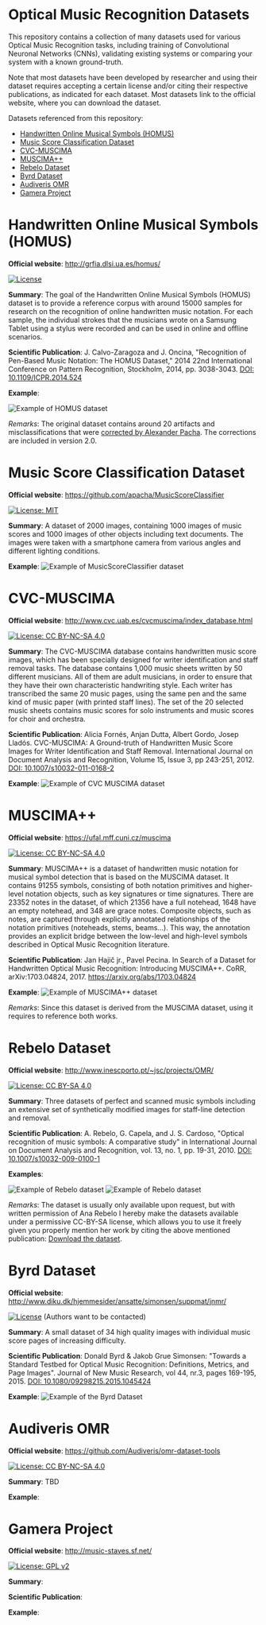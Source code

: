 # Optical Music Recognition Datasets

This repository contains a collection of many datasets used for various Optical Music Recognition tasks, including training of Convolutional Neuronal Networks (CNNs), validating existing systems or comparing your system with a known ground-truth.

Note that most datasets have been developed by researcher and using their dataset requires accepting a certain license and/or citing their respective publications, as indicated for each dataset. Most datasets link to the official website, where you can download the dataset.

Datasets referenced from this repository:

* [Handwritten Online Musical Symbols (HOMUS)](#handwritten-online-musical-symbols-homus)
* [Music Score Classification Dataset](#music-score-classification-dataset)
* [CVC-MUSCIMA](#cvc-muscima)
* [MUSCIMA++](#muscima)
* [Rebelo Dataset](#rebelo-dataset)
* [Byrd Dataset](#byrd-dataset)
* [Audiveris OMR](#audiveris-omr)
* [Gamera Project](#gamera-project)

# Handwritten Online Musical Symbols (HOMUS)

**Official website**: http://grfia.dlsi.ua.es/homus/
 
[![License](https://img.shields.io/badge/License-Unknown-red.svg)](http://grfia.dlsi.ua.es/homus/)

**Summary**: The goal of the Handwritten Online Musical Symbols (HOMUS) dataset is to provide a reference corpus with around 15000 samples for research on the recognition of online handwritten music notation. For each sample, the individual strokes that the musicians wrote on a Samsung Tablet using a stylus were recorded and can be used in online and offline scenarios.

**Scientific Publication**: J. Calvo-Zaragoza and J. Oncina, "Recognition of Pen-Based Music Notation: The HOMUS Dataset," 2014 22nd International Conference on Pattern Recognition, Stockholm, 2014, pp. 3038-3043. [DOI: 10.1109/ICPR.2014.524](http://dx.doi.org/10.1109/ICPR.2014.524)

**Example**:

![Example of HOMUS dataset](HOMUS/HOMUS_Samples.png)


*Remarks*: The original dataset contains around 20 artifacts and misclassifications that were [corrected by Alexander Pacha](https://github.com/apacha/Homus). The corrections are included in version 2.0.


# Music Score Classification Dataset

**Official website**: https://github.com/apacha/MusicScoreClassifier 

[![License: MIT](https://img.shields.io/badge/License-MIT-brightgreen.svg)](https://opensource.org/licenses/MIT)

**Summary**: A dataset of 2000 images, containing 1000 images of music scores and 1000 images of other objects including text documents. The images were taken with a smartphone camera from various angles and different lighting conditions.

**Example**:
![Example of MusicScoreClassifier dataset](MusicScoreClassifier/MusicScoreClassifierExamples.png)

# CVC-MUSCIMA

**Official website**: http://www.cvc.uab.es/cvcmuscima/index_database.html

[![License: CC BY-NC-SA 4.0](https://img.shields.io/badge/License-CC%20BY--NC--SA%204.0-blue.svg)](https://creativecommons.org/licenses/by-nc-sa/4.0/)

**Summary**: The CVC-MUSCIMA database contains handwritten music score images, which has been specially designed for writer identification and staff removal tasks. The database contains 1,000 music sheets written by 50 different musicians. All of them are adult musicians, in order to ensure that they have their own characteristic handwriting style. Each writer has transcribed the same 20 music pages, using the same pen and the same kind of music paper (with printed staff lines). The set of the 20 selected music sheets contains music scores for solo instruments and music scores for choir and orchestra.

**Scientific Publication**: Alicia Fornés, Anjan Dutta, Albert Gordo, Josep Lladós. CVC-MUSCIMA: A Ground-truth of Handwritten Music Score Images for Writer Identification and Staff Removal. International Journal on Document Analysis and Recognition, Volume 15, Issue 3, pp 243-251, 2012. [DOI: 10.1007/s10032-011-0168-2](http://dx.doi.org/10.1007/s10032-011-0168-2)

**Example**:
![Example of CVC MUSCIMA dataset](CVC-MUSCIMA/p014_Gray.png)

# MUSCIMA++

**Official website**: https://ufal.mff.cuni.cz/muscima

[![License: CC BY-NC-SA 4.0](https://img.shields.io/badge/License-CC%20BY--NC--SA%204.0-blue.svg)](https://creativecommons.org/licenses/by-nc-sa/4.0/)

**Summary**: MUSCIMA++ is a dataset of handwritten music notation for musical symbol detection that is based on the MUSCIMA dataset. It contains 91255 symbols, consisting of both notation primitives and higher-level notation objects, such as key signatures or time signatures. There are 23352 notes in the dataset, of which 21356 have a full notehead, 1648 have an empty notehead, and 348 are grace notes. Composite objects, such as notes, are captured through explicitly annotated relationships of the notation primitives (noteheads, stems, beams...). This way, the annotation provides an explicit bridge between the low-level and high-level symbols described in Optical Music Recognition literature.

**Scientific Publication**: Jan Hajič jr., Pavel Pecina. In Search of a Dataset for Handwritten Optical Music Recognition: Introducing MUSCIMA++. CoRR, arXiv:1703.04824, 2017. https://arxiv.org/abs/1703.04824

**Example**:
![Example of MUSCIMA++ dataset](MUSCIMA-pp/intro_screenshot_1.png)

*Remarks*: Since this dataset is derived from the MUSCIMA dataset, using it requires to reference both works.


# Rebelo Dataset

**Official website**: http://www.inescporto.pt/~jsc/projects/OMR/

[![License: CC BY-SA 4.0](https://img.shields.io/badge/License-CC%20BY--SA%204.0-blue.svg)](https://creativecommons.org/licenses/by-sa/4.0/)

**Summary**: Three datasets of perfect and scanned music symbols including an extensive set of synthetically modified images for staff-line detection and removal.

**Scientific Publication**: A. Rebelo, G. Capela, and J. S. Cardoso, "Optical recognition of music symbols: A comparative study" in International Journal on Document Analysis and Recognition, vol. 13, no. 1, pp. 19-31, 2010. [DOI: 10.1007/s10032-009-0100-1](http://dx.doi.org/10.1007/s10032-009-0100-1)

**Examples**:

![Example of Rebelo dataset](RebeloDataset/Samples.png)
![Example of Rebelo dataset](RebeloDataset/img043-nostafflines.png)


*Remarks*: The dataset is usually only available upon request, but with written permission of Ana Rebelo I hereby make the datasets available under a permissive CC-BY-SA license, which allows you to use it freely given you properly mention her work by citing the above mentioned publication: [Download the dataset](https://owncloud.tuwien.ac.at/index.php/s/g3q0COsfPqbDUAW).


# Byrd Dataset

**Official website**: http://www.diku.dk/hjemmesider/ansatte/simonsen/suppmat/jnmr/

[![License](https://img.shields.io/badge/License-Unknown-red.svg)](http://grfia.dlsi.ua.es/homus/) (Authors want to be contacted)

**Summary**: A small dataset of 34 high quality images with individual music score pages of increasing difficulty. 

**Scientific Publication**: Donald Byrd & Jakob Grue Simonsen: "Towards a Standard Testbed for Optical Music Recognition: Definitions, Metrics, and Page Images". Journal of New Music Research, vol 44, nr.3, pages 169-195, 2015. [DOI: 10.1080/09298215.2015.1045424](http://dx.doi.org/10.1080/09298215.2015.1045424)

**Example**:
![Example of the Byrd Dataset](ByrdDataset/Sample.png)


# Audiveris OMR

**Official website**: https://github.com/Audiveris/omr-dataset-tools

[![License: CC BY-NC-SA 4.0](https://img.shields.io/badge/License-AGPL--3.0-green.svg)](https://www.gnu.org/licenses/agpl-3.0.en.html)

**Summary**: TBD

**Example**:


# Gamera Project

**Official website**: http://music-staves.sf.net/

[![License: GPL v2](https://img.shields.io/badge/License-GPL%20v2-yellow.svg)](https://www.gnu.org/licenses/old-licenses/gpl-2.0.en.html)

**Summary**: 

**Scientific Publication**: 

**Example**:

